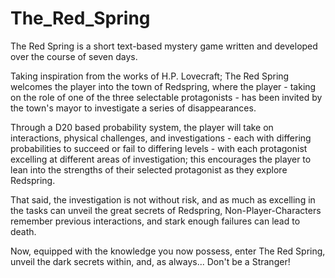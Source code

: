 # The_Red_Spring  
The Red Spring is a short text-based mystery game written and developed over the course of seven days.  
  
Taking inspiration from the works of H.P. Lovecraft; The Red Spring welcomes the player into the town of Redspring, where the player - taking on the role of one of the three selectable protagonists - has been invited by the town's mayor to investigate a series of disappearances.  
  
Through a D20 based probability system, the player will take on interactions, physical challenges, and investigations - each with differing probabilities to succeed or fail to differing levels - with each protagonist excelling at different areas of investigation; this encourages the player to lean into the strengths of their selected protagonist as they explore Redspring.  
  
That said, the investigation is not without risk, and as much as excelling in the tasks can unveil the great secrets of Redspring, Non-Player-Characters remember previous interactions, and stark enough failures can lead to death.  
  
Now, equipped with the knowledge you now possess, enter The Red Spring, unveil the dark secrets within, and, as always... Don't be a Stranger!
